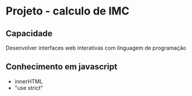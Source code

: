 # Projeto - calculo de IMC
## Capacidade
Desenvolver interfaces web interativas com linguagem de programação
## Conhecimento em javascript
- innerHTML
- "use strict"